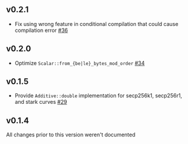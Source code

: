 ## v0.2.1
* Fix using wrong feature in conditional compilation that could cause compilation error [#36]

[#36]: https://github.com/dfns/generic-ec/pull/36

## v0.2.0
* Optimize `Scalar::from_{be|le}_bytes_mod_order` [#34]

[#34]: https://github.com/dfns/generic-ec/pull/34

## v0.1.5
* Provide `Additive::double` implementation for secp256k1, secp256r1, and stark curves [#29]

[#29]: https://github.com/dfns/generic-ec/pull/29

## v0.1.4

All changes prior to this version weren't documented
